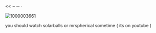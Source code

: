 <<  ⌢  ─  ‧ 

![1000003661](https://github.com/user-attachments/assets/f394f983-eff2-4d5a-a7d9-44c9d204f16c)


you should watch solarballs or mrspherical sometime ( its on youtube )

<!--
**tealstarr/tealstarr** is a ✨ _special_ ✨ repository because its `README.md` (this file) appears on your GitHub profile.

Here are some ideas to get you started:

- 🔭 I’m currently working on ...
- 🌱 I’m currently learning ...
- 👯 I’m looking to collaborate on ...
- 🤔 I’m looking for help with ...
- 💬 Ask me about ...
- 📫 How to reach me: ...
- 😄 Pronouns: ...
- ⚡ Fun fact: ...
-->
